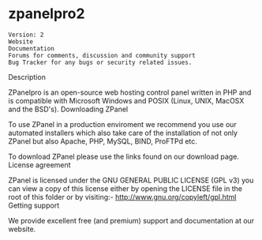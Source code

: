 # zpanelpro2
    Version: 2
    Website
    Documentation
    Forums for comments, discussion and community support
    Bug Tracker for any bugs or security related issues.

Description

ZPanelpro is an open-source web hosting control panel written in PHP and is compatible with Microsoft Windows and POSIX (Linux, UNIX, MacOSX and the BSD's).
Downloading ZPanel

To use ZPanel in a production enviroment we recommend you use our automated installers which also take care of the installation of not only ZPanel but also Apache, PHP, MySQL, BIND, ProFTPd etc.

To download ZPanel please use the links found on our download page.
License agreement

ZPanel is licensed under the GNU GENERAL PUBLIC LICENSE (GPL v3) you can view a copy of this license either by opening the LICENSE file in the root of this folder or by visiting:- http://www.gnu.org/copyleft/gpl.html
Getting support

We provide excellent free (and premium) support and documentation at our website.
